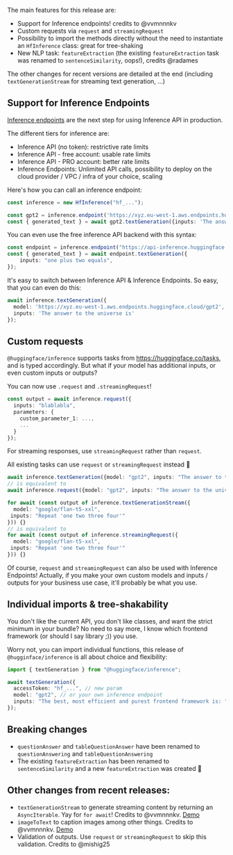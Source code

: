 The main features for this release are:

- Support for Inference endpoints! credits to @vvmnnnkv 
- Custom requests via `request` and `streamingRequest`
- Possibility to import the methods directly without the need to instantiate an `HfInference` class: great for tree-shaking
- New NLP task: `featureExtraction` (the existing `featureExtraction` task was renamed to `sentenceSimilarity`, oops!), credits @radames 


The other changes for recent versions are detailed at the end (including `textGenerationStream` for streaming text generation, ...)

## Support for Inference Endpoints

[Inference endpoints](https://huggingface.co/docs/inference-endpoints/index) are the next step for using Inference API in production.

The different tiers for inference are:

- Inference API (no token): restrictive rate limits
- Inference API - free account: usable rate limits
- Inference API - PRO account: better rate limits
- Inference Endpoints: Unlimited API calls, possibility to deploy on the cloud provider / VPC / infra of your choice, scaling

Here's how you can call an inference endpoint:

```ts
const inference = new HfInference("hf_...");

const gpt2 = inference.endpoint('https://xyz.eu-west-1.aws.endpoints.huggingface.cloud/gpt2');
const { generated_text } = await gpt2.textGeneration({inputs: 'The answer to the universe is'});
```

You can even use the free inference API backend with this syntax:

```ts
const endpoint = inference.endpoint("https://api-inference.huggingface.co/models/google/flan-t5-xxl");
const { generated_text } = await endpoint.textGeneration({
	inputs: "one plus two equals",
});
```

It's easy to switch between Inference API & Inference Endpoints. So easy, that you can even do this:

```ts
await inference.textGeneration({
  model: 'https://xyz.eu-west-1.aws.endpoints.huggingface.cloud/gpt2',
  inputs: 'The answer to the universe is'
});
```

## Custom requests

`@huggingface/inference` supports tasks from https://huggingface.co/tasks, and is typed accordingly. But what if your model has additional inputs, or even custom inputs or outputs?

You can now use `.request` and `.streamingRequest`!

```ts
const output = await inference.request({
  inputs: "blablabla",
  parameters: {
    custom_parameter_1: ...,
    ...
  }
});
```

For streaming responses, use `streamingRequest` rather than `request`.

All existing tasks can use `request` or `streamingRequest` instead :exploding_head: 

```ts
await inference.textGeneration({model: "gpt2", inputs: "The answer to the universe is"});
// is equivalent to
await inference.request({model: "gpt2", inputs: "The answer to the universe is"});

for await (const output of inference.textGenerationStream({
  model: "google/flan-t5-xxl", 
 inputs: "Repeat 'one two three four'"
})) {}
// is equivalent to
for await (const output of inference.streamingRequest({
  model: "google/flan-t5-xxl", 
 inputs: "Repeat 'one two three four'"
})) {}
```

Of course, `request` and `streamingRequest` can also be used with Inference Endpoints! Actually, if you make your own custom models and inputs / outputs for your business use case, it'll probably be what you use.

## Individual imports & tree-shakability

You don't like the current API, you don't like classes, and want the strict minimum in your bundle? No need to say more, I know which frontend framework (or should I say library ;)) you use.

Worry not, you can import individual functions, this release of `@hugginface/inference` is all about choice and flexibility:

```ts
import { textGeneration } from "@huggingface/inference";

await textGeneration({
  accessToken: "hf_...", // new param
  model: "gpt2", // or your own inference endpoint
  inputs: "The best, most efficient and purest frontend framework is: "
});
```

## Breaking changes

- `questionAnswer` and `tableQuestionAnswer` have been renamed to `questionAnswering` and `tableQuestionAnswering`
- The existing `featureExtraction` has been renamed to `sentenceSimilarity` and a new `featureExtraction` was created :bow: 

## Other changes from recent releases:

- `textGenerationStream` to generate streaming content by returning an `AsyncIterable`. Yay for `for await`! Credits to @vvmnnnkv. [Demo](https://huggingface.co/spaces/huggingfacejs/streaming-text-generation)
- `imageToText` to caption images among other things. Credits to @vvmnnnkv. [Demo](https://huggingface.co/spaces/huggingfacejs/image-to-text)
- Validation of outputs. Use `request` or `streamingRequest` to skip this validation. Credits to @mishig25 
